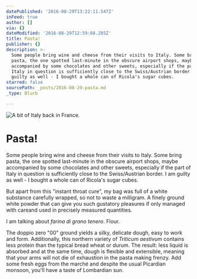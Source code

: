 ```yaml
---
datePublished: '2016-08-29T13:22:11.547Z'
inFeed: true
author: []
via: {}
dateModified: '2016-08-29T12:59:08.285Z'
title: Pasta!
publisher: {}
description: >-
  Some people bring wine and cheese from their visits to Italy. Some bring
  pasta, the one spotted last-minute in the obscure airport shops, maybe
  accompanied by some chocolates and other sweets, especially if the part of
  Italy in question is sufficiently close to the Swiss/Austrian border. I am
  guilty as well - I bought a whole can of Ricola's sugar cubes.
starred: false
sourcePath: _posts/2016-08-29-pasta.md
_type: Blurb

---
```

![A bit of Italy back in France.](https://the-grid-user-content.s3-us-west-2.amazonaws.com/17e19d72-ed27-41c8-a233-2a16859e358d.jpg)

# Pasta!

Some people bring wine and cheese from their visits to Italy. Some bring pasta, the one spotted last-minute in the obscure airport shops, maybe accompanied by some chocolates and other sweets, especially if the part of Italy in question is sufficiently close to the Swiss/Austrian border. I am guilty as well - I bought a whole can of Ricola's sugar cubes.

But apart from this "instant throat cure", my bag was full of a white substance carefully wrapped, so not to waste a milligram. A finely ground white powder that can give you such gustatory pleasures if only managed with careand used in precisely measured quantities.

I am talking about _farina di grano tenero_. Flour.

The doppio zero "00" ground yields a silky, delicate dough, easy to work and form. Additionally, this northern variety of _Triticum aestivum_ contains less protein than the typical bread wheat or durum. The result: less liquid is absorbed and at the same time, dough is flexible and extensible, meaning that your arms will not die of exhaustion in the pasta making frenzy. Add some fresh eggs from the marché and despite the usual Picardian monsoon, you'll have a taste of Lombardian sun.